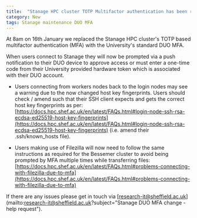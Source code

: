 ```yaml
---
title:  "Stanage HPC cluster TOTP Multifactor authentication has been replaced with DUO Multifactor authentication"
category: New
tags: Stanage maintenance DUO MFA
---
```


At 8am on 16th January we replaced the Stanage HPC cluster's TOTP based multifactor authentication (MFA) with the University's standard DUO MFA.

When users connect to Stanage they will now be prompted via a push notification to their DUO device to approve access or must enter a one-time code from their University provided hardware token which is associated with their DUO account.

* Users connecting from workers nodes back to the login nodes may see a warning due to the now changed host key fingerprints. Users should check / amend such that their SSH client expects and gets the correct host key fingerprints as per: [https://docs.hpc.shef.ac.uk/en/latest/FAQs.html#login-node-ssh-rsa-ecdsa-ed25519-host-key-fingerprints](https://docs.hpc.shef.ac.uk/en/latest/FAQs.html#login-node-ssh-rsa-ecdsa-ed25519-host-key-fingerprints) (i.e. amend their .ssh/known_hosts file).

* Users making use of Filezilla will now need to follow the same instructions as required for the Bessemer cluster to avoid being prompted by MFA multiple times while transferring files: [https://docs.hpc.shef.ac.uk/en/latest/FAQs.html#problems-connecting-with-filezilla-due-to-mfa](https://docs.hpc.shef.ac.uk/en/latest/FAQs.html#problems-connecting-with-filezilla-due-to-mfa)

If there are any issues please get in touch via [research-it@sheffield.ac.uk](mailto:research-it@sheffield.ac.uk?subject="Stanage DUO MFA change - help request").
